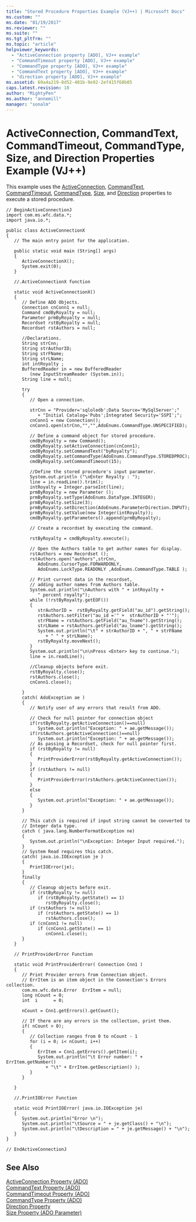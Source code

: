 ```yaml
---
title: "Stored Procedure Properties Example (VJ++) | Microsoft Docs"
ms.custom: ""
ms.date: "01/19/2017"
ms.reviewer: ""
ms.suite: ""
ms.tgt_pltfrm: ""
ms.topic: "article"
helpviewer_keywords: 
  - "ActiveConnection property [ADO], VJ++ example"
  - "CommandTimeout property [ADO], VJ++ example"
  - "CommandType property [ADO], VJ++ example"
  - "CommandText property [ADO], VJ++ example"
  - "direction property [ADO], VJ++ example"
ms.assetid: 69a4a219-8d52-401b-9e92-2ef415f68b05
caps.latest.revision: 10
author: "MightyPen"
ms.author: "annemill"
manager: "sonalm"
---
```

# ActiveConnection, CommandText, CommandTimeout, CommandType, Size, and Direction Properties Example (VJ++)
This example uses the [ActiveConnection](../../../ado/reference/ado-api/activeconnection-property-ado.md), [CommandText](../../../ado/reference/ado-api/commandtext-property-ado.md), [CommandTimeout](../../../ado/reference/ado-api/commandtimeout-property-ado.md), [CommandType](../../../ado/reference/ado-api/commandtype-property-ado.md), [Size](../../../ado/reference/ado-api/size-property-ado-parameter.md), and [Direction](../../../ado/reference/ado-api/direction-property.md) properties to execute a stored procedure.  
  
```  
// BeginActiveConnectionJ  
import com.ms.wfc.data.*;  
import java.io.*;  
  
public class ActiveConnectionX  
{  
   // The main entry point for the application.  
  
   public static void main (String[] args)  
   {  
      ActiveConnectionX();  
      System.exit(0);     
   }  
  
   //.ActiveConnectionX function  
  
   static void ActiveConnectionX()  
   {  
      // Define ADO Objects.  
      Connection cnConn1 = null;  
      Command cmdByRoyalty = null;  
      Parameter prmByRoyalty = null;  
      Recordset rstByRoyalty = null;  
      Recordset rstAuthors = null;  
  
      //Declarations.  
      String strCnn;  
      String strAuthorID;  
      String strFName;  
      String strLName;  
      int intRoyalty ;  
      BufferedReader in = new BufferedReader   
         (new InputStreamReader (System.in));  
      String line = null;  
  
      try  
      {  
         // Open a connection.  
  
         strCnn = "Provider='sqloledb';Data Source='MySqlServer';"  
            + "Initial Catalog='Pubs';Integrated Security='SSPI';";  
         cnConn1 = new Connection();  
         cnConn1.open(strCnn,"","",AdoEnums.CommandType.UNSPECIFIED);  
  
         // Define a command object for stored procedure.  
         cmdByRoyalty = new Command();  
         cmdByRoyalty.setActiveConnection(cnConn1);  
         cmdByRoyalty.setCommandText("byRoyalty");  
         cmdByRoyalty.setCommandType(AdoEnums.CommandType.STOREDPROC);  
         cmdByRoyalty.setCommandTimeout(15);  
  
         //Define the stored procedure's input parameter.  
         System.out.println ("\nEnter Royalty : ");  
         line = in.readLine().trim();  
         intRoyalty = Integer.parseInt(line);  
         prmByRoyalty = new Parameter ();  
         prmByRoyalty.setType(AdoEnums.DataType.INTEGER);  
         prmByRoyalty.setSize(3);  
         prmByRoyalty.setDirection(AdoEnums.ParameterDirection.INPUT);  
         prmByRoyalty.setValue(new Integer(intRoyalty));  
         cmdByRoyalty.getParameters().append(prmByRoyalty);  
  
         // Create a recordset by executing the command.  
  
         rstByRoyalty = cmdByRoyalty.execute();  
  
         // Open the Authors table to get author names for display.  
         rstAuthors = new Recordset ();  
         rstAuthors.open("authors",strCnn,  
            AdoEnums.CursorType.FORWARDONLY,  
            AdoEnums.LockType.READONLY ,AdoEnums.CommandType.TABLE );  
  
         // Print current data in the recordset,  
         // adding author names from Authors table.  
         System.out.println("\nAuthors with " + intRoyalty +   
            " percent royalty");  
         while (!rstByRoyalty.getEOF())  
         {  
            strAuthorID =  rstByRoyalty.getField("au_id").getString();  
            rstAuthors.setFilter("au_id ='" +  strAuthorID + "'");  
            strFName = rstAuthors.getField("au_fname").getString();  
            strLName = rstAuthors.getField("au_lname").getString();  
            System.out.println("\t" + strAuthorID + ", " + strFName   
               + " " + strLName);  
            rstByRoyalty.moveNext();  
         }  
         System.out.println("\n\nPress <Enter> key to continue.");  
         line = in.readLine();  
  
         //Cleanup objects before exit.  
         rstByRoyalty.close();  
         rstAuthors.close();  
         cnConn1.close();  
  
      }  
      catch( AdoException ae )  
      {  
         // Notify user of any errors that result from ADO.  
  
         // Check for null pointer for connection object  
         if(rstByRoyalty.getActiveConnection()==null)  
            System.out.println("Exception: " + ae.getMessage());  
         if(rstAuthors.getActiveConnection()==null)  
            System.out.println("Exception: " + ae.getMessage());  
         // As passing a Recordset, check for null pointer first.  
         if (rstByRoyalty != null)  
         {  
            PrintProviderError(rstByRoyalty.getActiveConnection());  
         }  
         if (rstAuthors != null)  
         {  
            PrintProviderError(rstAuthors.getActiveConnection());  
         }  
         else  
         {  
            System.out.println("Exception: " + ae.getMessage());  
         }  
      }  
  
      // This catch is required if input string cannot be converted to  
      // Integer data type.  
      catch ( java.lang.NumberFormatException ne)  
      {  
         System.out.println("\nException: Integer Input required.");  
      }  
      // System Read requires this catch.  
      catch( java.io.IOException je )  
      {  
         PrintIOError(je);  
      }  
      finally  
      {  
         // Cleanup objects before exit.     
         if (rstByRoyalty != null)  
            if (rstByRoyalty.getState() == 1)  
               rstByRoyalty.close();    
         if (rstAuthors != null)  
            if (rstAuthors.getState() == 1)  
               rstAuthors.close();    
         if (cnConn1 != null)  
            if (cnConn1.getState() == 1)  
               cnConn1.close();  
      }  
   }  
  
   // PrintProviderError Function  
  
   static void PrintProviderError( Connection Cnn1 )  
   {  
      // Print Provider errors from Connection object.  
      // ErrItem is an item object in the Connection's Errors collection.  
      com.ms.wfc.data.Error  ErrItem = null;  
      long nCount = 0;  
      int  i      = 0;  
  
      nCount = Cnn1.getErrors().getCount();  
  
      // If there are any errors in the collection, print them.  
      if( nCount > 0);  
      {  
         // Collection ranges from 0 to nCount - 1  
         for (i = 0; i< nCount; i++)  
         {  
            ErrItem = Cnn1.getErrors().getItem(i);  
            System.out.println("\t Error number: " + ErrItem.getNumber()  
               + "\t" + ErrItem.getDescription() );  
         }  
      }  
  
   }  
  
   //.PrintIOError Function  
  
   static void PrintIOError( java.io.IOException je)  
   {  
      System.out.println("Error \n");  
      System.out.println("\tSource = " + je.getClass() + "\n");  
      System.out.println("\tDescription = " + je.getMessage() + "\n");  
   }  
}  
  
// EndActiveConnectionJ  
```  
  
## See Also  
 [ActiveConnection Property (ADO)](../../../ado/reference/ado-api/activeconnection-property-ado.md)   
 [CommandText Property (ADO)](../../../ado/reference/ado-api/commandtext-property-ado.md)   
 [CommandTimeout Property (ADO)](../../../ado/reference/ado-api/commandtimeout-property-ado.md)   
 [CommandType Property (ADO)](../../../ado/reference/ado-api/commandtype-property-ado.md)   
 [Direction Property](../../../ado/reference/ado-api/direction-property.md)   
 [Size Property (ADO Parameter)](../../../ado/reference/ado-api/size-property-ado-parameter.md)
